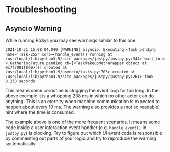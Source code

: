# Troubleshooting

## Asyncio Warning

While running RoSys you may see warnings similar to this one:

```
2021-10-31 15:08:04.040 [WARNING] asyncio: Executing <Task pending name='Task-255' coro=<handle_event() running at /usr/local/lib/python3.9/site-packages/justpy/justpy.py:344> wait_for=<_GatheringFuture pending cb=[<TaskWakeupMethWrapper object at 0x7f7001f8e0>()] created at /usr/local/lib/python3.9/asyncio/tasks.py:705> created at /usr/local/lib/python3.9/site-packages/justpy/justpy.py:261> took 0.238 seconds
```

This means some coroutine is clogging the event loop for too long.
In the above example it is a whopping 238 ms in which no other actor can do anything.
This is an eternity when machine communication is expected to happen about every 10 ms.
The warning also provides a (not so readable) hint where the time is consumed.

The example above is one of the more frequent scenarios.
It means some code inside a user interaction event handler (e.g. `handle_event()` in `justpy.py`) is blocking.
Try to figure out which UI event code is responsible by commenting out parts of your logic and try to reproduce the warning systematically.
